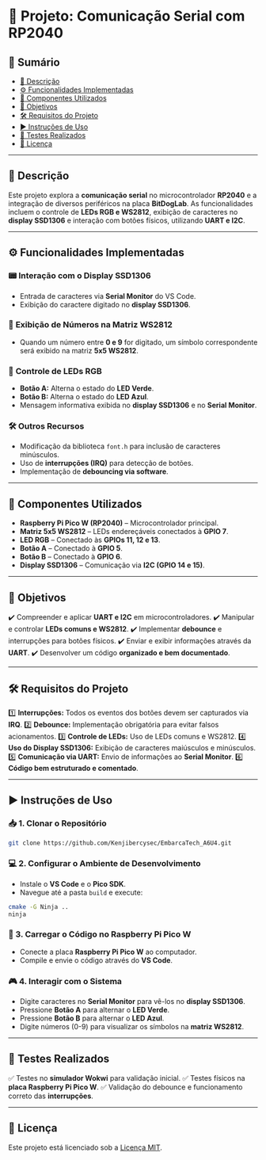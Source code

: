 # 🚀 Projeto: Comunicação Serial com RP2040

## 📌 Sumário

- [📖 Descrição](#-descrição)
- [⚙️ Funcionalidades Implementadas](#️-funcionalidades-implementadas)
- [🔧 Componentes Utilizados](#-componentes-utilizados)
- [🎯 Objetivos](#-objetivos)
- [🛠 Requisitos do Projeto](#-requisitos-do-projeto)
- [▶️ Instruções de Uso](#️-instruções-de-uso)
- [🧪 Testes Realizados](#-testes-realizados)
- [📜 Licença](#-licença)

---

## 📖 Descrição

Este projeto explora a **comunicação serial** no microcontrolador **RP2040** e a integração de diversos periféricos na placa **BitDogLab**. As funcionalidades incluem o controle de **LEDs RGB e WS2812**, exibição de caracteres no **display SSD1306** e interação com botões físicos, utilizando **UART e I2C**.

---

## ⚙️ Funcionalidades Implementadas

### 📟 **Interação com o Display SSD1306**
- Entrada de caracteres via **Serial Monitor** do VS Code.
- Exibição do caractere digitado no **display SSD1306**.

### 🔢 **Exibição de Números na Matriz WS2812**
- Quando um número entre **0 e 9** for digitado, um símbolo correspondente será exibido na matriz **5x5 WS2812**.

### 🎨 **Controle de LEDs RGB**
- **Botão A:** Alterna o estado do **LED Verde**.
- **Botão B:** Alterna o estado do **LED Azul**.
- Mensagem informativa exibida no **display SSD1306** e no **Serial Monitor**.

### 🛠 **Outros Recursos**
- Modificação da biblioteca `font.h` para inclusão de caracteres minúsculos.
- Uso de **interrupções (IRQ)** para detecção de botões.
- Implementação de **debouncing via software**.

---

## 🔧 Componentes Utilizados

- **Raspberry Pi Pico W (RP2040)** – Microcontrolador principal.
- **Matriz 5x5 WS2812** – LEDs endereçáveis conectados à **GPIO 7**.
- **LED RGB** – Conectado às **GPIOs 11, 12 e 13**.
- **Botão A** – Conectado à **GPIO 5**.
- **Botão B** – Conectado à **GPIO 6**.
- **Display SSD1306** – Comunicação via **I2C (GPIO 14 e 15)**.

---

## 🎯 Objetivos

✔️ Compreender e aplicar **UART e I2C** em microcontroladores.
✔️ Manipular e controlar **LEDs comuns e WS2812**.
✔️ Implementar **debounce** e interrupções para botões físicos.
✔️ Enviar e exibir informações através da **UART**.
✔️ Desenvolver um código **organizado e bem documentado**.

---

## 🛠 Requisitos do Projeto

1️⃣ **Interrupções:** Todos os eventos dos botões devem ser capturados via **IRQ**.
2️⃣ **Debounce:** Implementação obrigatória para evitar falsos acionamentos.
3️⃣ **Controle de LEDs:** Uso de LEDs comuns e WS2812.
4️⃣ **Uso do Display SSD1306:** Exibição de caracteres maiúsculos e minúsculos.
5️⃣ **Comunicação via UART:** Envio de informações ao **Serial Monitor**.
6️⃣ **Código bem estruturado e comentado**.

---

## ▶️ Instruções de Uso

### 📥 1. Clonar o Repositório
```bash
git clone https://github.com/Kenjibercysec/EmbarcaTech_A6U4.git
```

### 💻 2. Configurar o Ambiente de Desenvolvimento
- Instale o **VS Code** e o **Pico SDK**.
- Navegue até a pasta `build` e execute:
```bash
cmake -G Ninja ..
ninja
```

### 🔄 3. Carregar o Código no Raspberry Pi Pico W
- Conecte a placa **Raspberry Pi Pico W** ao computador.
- Compile e envie o código através do **VS Code**.

### 🎮 4. Interagir com o Sistema
- Digite caracteres no **Serial Monitor** para vê-los no **display SSD1306**.
- Pressione **Botão A** para alternar o **LED Verde**.
- Pressione **Botão B** para alternar o **LED Azul**.
- Digite números (0-9) para visualizar os símbolos na **matriz WS2812**.

---

## 🧪 Testes Realizados

✅ Testes no **simulador Wokwi** para validação inicial.
✅ Testes físicos na **placa Raspberry Pi Pico W**.
✅ Validação do debounce e funcionamento correto das **interrupções**.

---

## 📜 Licença

Este projeto está licenciado sob a [Licença MIT](LICENSE).

